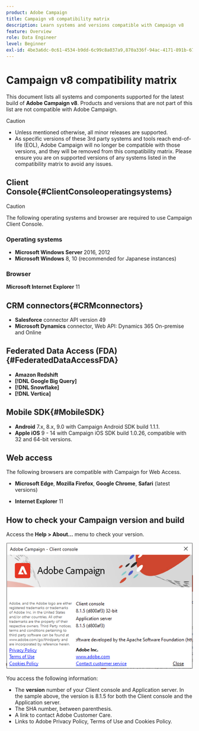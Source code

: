 ```yaml
---
product: Adobe Campaign
title: Campaign v8 compatibility matrix
description: Learn systems and versions compatible with Campaign v8
feature: Overview
role: Data Engineer
level: Beginner
exl-id: 4be3a6dc-0c61-4534-b9dd-6c99c8a037a9,870a336f-94ac-4171-891b-67614feef6ef,bebdd930-c7f6-4629-a489-3c704b33f058,d493e613-eb61-43b1-9c6d-1bd881af0734
---
```

# Campaign v8 compatibility matrix

This document lists all systems and components supported for the latest build of **Adobe Campaign v8**. Products and versions that are not part of this list are not compatible with Adobe Campaign.

>[!CAUTION]
>
>* Unless mentioned otherwise, all minor releases are supported.
>* As specific versions of these 3rd party systems and tools reach end-of-life (EOL), Adobe Campaign will no longer be compatible with those versions, and they will be removed from this compatibility matrix. Please ensure you are on supported versions of any systems listed in the compatibility matrix to avoid any issues.

## Client Console{#ClientConsoleoperatingsystems}

>[!CAUTION]
>
> The following operating systems and browser are required to use Campaign Client Console.

### Operating systems

* **Microsoft Windows Server** 2016, 2012
* **Microsoft Windows** 8, 10 (recommended for Japanese instances)

### Browser

**Microsoft Internet Explorer** 11

## CRM connectors{#CRMconnectors}

* **Salesforce** connector API version 49
* **Microsoft Dynamics** connector, Web API: Dynamics 365 On-premise and Online

## Federated Data Access (FDA){#FederatedDataAccessFDA}
 
* **Amazon Redshift**
* **[!DNL Google Big Query]**
* **[!DNL Snowflake]**
* **[!DNL Vertica]**

## Mobile SDK{#MobileSDK}

* **Android** 7.x, 8.x, 9.0 with Campaign Android SDK build 1.1.1.
* **Apple iOS** 9 - 14 with Campaign iOS SDK build 1.0.26, compatible with 32 and 64-bit versions.

## Web access

The following browsers are compatible with Campaign for Web Access.

* **Microsoft Edge**, **Mozilla Firefox**, **Google Chrome**, **Safari** (latest versions)

* **Internet Explorer** 11

## How to check your Campaign version and build

Access the **Help > About…** menu to check your version.

![](assets/ac-version.png)

You access the following information:

* The **version** number of your Client console and Application server. In the sample above, the version is 8.1.5 for both the Client console and the Application server.
* The SHA number, between parenthesis.
* A link to contact Adobe Customer Care.
* Links to Adobe Privacy Policy, Terms of Use and Cookies Policy.
